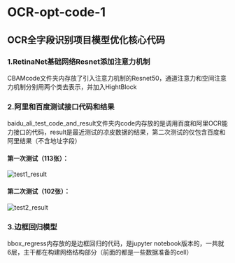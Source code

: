 # **OCR-opt-code-1**  
## OCR全字段识别项目模型优化核心代码  
### 1.RetinaNet基础网络Resnet添加注意力机制  
CBAMcode文件夹内存放了引入注意力机制的Resnet50，通道注意力和空间注意力机制分别用两个类去表示，并加入HightBlock  
### 2.阿里和百度测试接口代码和结果
baidu_ali_test_code_and_result文件夹内code内存放的是调用百度和阿里OCR能力接口的代码，result是最近测试的凉皮数据的结果，第二次测试的仅包含百度和阿里结果（不含地址字段）
#### 第一次测试（113张）：

![test1_result](https://github.com/liuan0803/OCR-opt-code-1/blob/master/baidu_ali_test_code_and_result/result/1.png)

#### 第二次测试（102张）：

![test2_result](https://github.com/liuan0803/OCR-opt-code-1/blob/master/baidu_ali_test_code_and_result/result/2.png)


### 3.边框回归模型  
bbox_regress内存放的是边框回归的代码，是jupyter notebook版本的，一共就6层，主干都在构建网络结构部分（前面的都是一些数据准备的cell）

